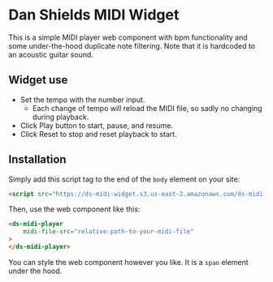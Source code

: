 # Dan Shields MIDI Widget

This is a simple MIDI player web component with bpm functionality and some under-the-hood duplicate note filtering. Note that it is hardcoded to an acoustic guitar sound.

## Widget use

- Set the tempo with the number input. 
  - Each change of tempo will reload the MIDI file, so sadly no changing during playback.
- Click Play button to start, pause, and resume.
- Click Reset to stop and reset playback to start.

## Installation

Simply add this script tag to the end of the `body` element on your site:

```html
<script src="https://ds-midi-widget.s3.us-east-2.amazonaws.com/ds-midi-player.js"></script>
```

Then, use the web component like this:

```html
<ds-midi-player
    midi-file-src="relative-path-to-your-midi-file"
>
</ds-midi-player>
```

You can style the web component however you like. It is a `span` element under the hood.



